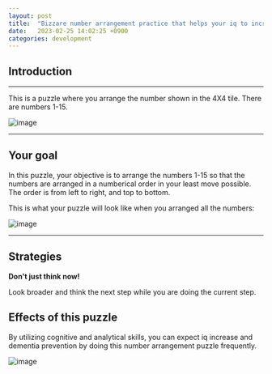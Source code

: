 ```yaml
---
layout: post
title:  "Bizzare number arrangement practice that helps your iq to increase"
date:   2023-02-25 14:02:25 +0900
categories: development
---
```


## Introduction

---

This is a puzzle where you arrange the number shown in the 4X4 tile. There are numbers 1-15.

![image](https://res.cloudinary.com/dg8gqr85x/image/upload/v1677389671/puzzle_s1pkap.png)

---

## Your goal

In this puzzle, your objective is to arrange the numbers 1-15 so that the numbers are arranged in a numberical order in your least move possible. The order is from left to right, and top to bottom.

This is what your puzzle will look like when you arranged all the numbers:

![image](https://res.cloudinary.com/dg8gqr85x/image/upload/v1677390328/solution_aihz3m.png)

---

## Strategies

**Don't just think now!**

Look broader and think the next step while you are doing the current step.

## Effects of this puzzle

By utilizing cognitive and analytical skills, you can expect iq increase and dementia prevention by doing this number arrangement puzzle frequently.

![image](https://scrumorg-website-prod.s3.amazonaws.com/drupal/inline-images/Thinking%20by%20Sprinting.jpeg)
